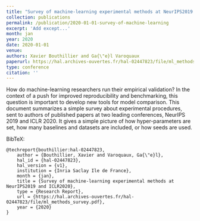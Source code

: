 ```yaml
---
title: "Survey of machine-learning experimental methods at NeurIPS2019 and ICLR2020"
collection: publications
permalink: /publication/2020-01-01-survey-of-machine-learning
excerpt: 'Add except...'
month: jan
year: 2020
date: 2020-01-01
venue: 
authors: Xavier Bouthillier and Ga{\"e}l Varoquaux
paperurl: https://hal.archives-ouvertes.fr/hal-02447823/file/ml_methods_survey.pdf
type: conference
citation: ''
---
```


How do machine-learning researchers run their empirical validation? In the context of a
push for improved reproducibility and benchmarking, this question is important to
develop new tools for model comparison. This document summarizes a simple survey about
experimental procedures, sent to authors of published papers at two leading conferences,
NeurIPS 2019 and ICLR 2020. It gives a simple picture of how hyper-parameters are set,
how many baselines and datasets are included, or how seeds are used.

BibTeX:

    @techreport{bouthillier:hal-02447823,
        author = {Bouthillier, Xavier and Varoquaux, Ga{\"e}l},
        hal_id = {hal-02447823},
        hal_version = {v1},
        institution = {Inria Saclay Ile de France},
        month = {jan},
        title = {Survey of machine-learning experimental methods at NeurIPS2019 and ICLR2020},
        type = {Research Report},
        url = {https://hal.archives-ouvertes.fr/hal-02447823/file/ml_methods_survey.pdf},
        year = {2020}
    }
    
    
